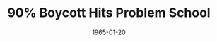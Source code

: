 --- 
title: 90% Boycott Hits Problem School
layout: "tc-single"
hasContentInGallery: true
date: 1965-01-20
--- 